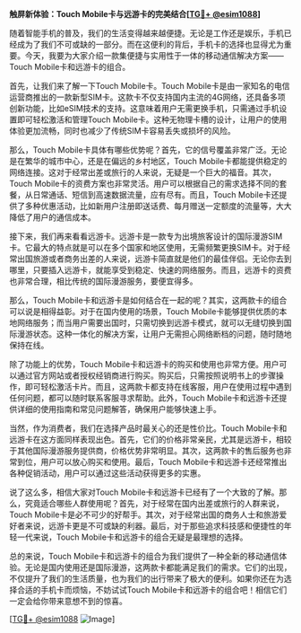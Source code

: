 **触屏新体验：Touch Mobile卡与远游卡的完美结合[[TG💪+ @esim1088](https://t.me/s/esim1088)]**

随着智能手机的普及，我们的生活变得越来越便捷。无论是工作还是娱乐，手机已经成为了我们不可或缺的一部分。而在这便利的背后，手机卡的选择也显得尤为重要。今天，我要为大家介绍一款集便捷与实用性于一体的移动通信解决方案——Touch Mobile卡和远游卡的组合。

首先，让我们来了解一下Touch Mobile卡。Touch Mobile卡是由一家知名的电信运营商推出的一款新型SIM卡。这款卡不仅支持国内主流的4G网络，还具备多项创新功能，比如eSIM技术的支持。这意味着用户无需更换手机，只需通过手机设置即可轻松激活和管理Touch Mobile卡。这种无物理卡槽的设计，让用户的使用体验更加流畅，同时也减少了传统SIM卡容易丢失或损坏的风险。

那么，Touch Mobile卡具体有哪些优势呢？首先，它的信号覆盖非常广泛。无论是在繁华的城市中心，还是在偏远的乡村地区，Touch Mobile卡都能提供稳定的网络连接。这对于经常出差或旅行的人来说，无疑是一个巨大的福音。其次，Touch Mobile卡的资费方案也非常灵活。用户可以根据自己的需求选择不同的套餐，从日常通话、短信到高速数据流量，应有尽有。而且，Touch Mobile卡还提供了多种优惠活动，比如新用户注册即送话费、每月赠送一定额度的流量等，大大降低了用户的通信成本。

接下来，我们再来看看远游卡。远游卡是一款专为出境旅客设计的国际漫游SIM卡。它最大的特点就是可以在多个国家和地区使用，无需频繁更换SIM卡。对于经常出国旅游或者商务出差的人来说，远游卡简直就是他们的最佳伴侣。无论你去到哪里，只要插入远游卡，就能享受到稳定、快速的网络服务。而且，远游卡的资费也非常合理，相比传统的国际漫游服务，要便宜得多。

那么，Touch Mobile卡和远游卡是如何结合在一起的呢？其实，这两款卡的组合可以说是相得益彰。对于在国内使用的场景，Touch Mobile卡能够提供优质的本地网络服务；而当用户需要出国时，只需切换到远游卡模式，就可以无缝切换到国际漫游状态。这种一体化的解决方案，让用户无需担心网络断档的问题，随时随地保持在线。

除了功能上的优势，Touch Mobile卡和远游卡的购买和使用也非常方便。用户可以通过官方网站或者授权经销商进行购买。购买后，只需按照说明书上的步骤操作，即可轻松激活卡片。而且，这两款卡都支持在线客服，用户在使用过程中遇到任何问题，都可以随时联系客服寻求帮助。此外，Touch Mobile卡和远游卡还提供详细的使用指南和常见问题解答，确保用户能够快速上手。

当然，作为消费者，我们在选择产品时最关心的还是性价比。Touch Mobile卡和远游卡在这方面同样表现出色。首先，它们的价格非常亲民，尤其是远游卡，相较于其他国际漫游服务提供商，价格优势非常明显。其次，这两款卡的售后服务也非常到位，用户可以放心购买和使用。最后，Touch Mobile卡和远游卡还经常推出各种促销活动，用户可以通过这些活动获得更多的实惠。

说了这么多，相信大家对Touch Mobile卡和远游卡已经有了一个大致的了解。那么，究竟适合哪些人群使用呢？首先，对于经常在国内出差或旅行的人群来说，Touch Mobile卡是必不可少的好帮手。其次，对于经常出国的商务人士和旅游爱好者来说，远游卡更是不可或缺的利器。最后，对于那些追求科技感和便捷性的年轻一代来说，Touch Mobile卡和远游卡的组合无疑是最理想的选择。

总的来说，Touch Mobile卡和远游卡的组合为我们提供了一种全新的移动通信体验。无论是国内使用还是国际漫游，这两款卡都能满足我们的需求。它们的出现，不仅提升了我们的生活质量，也为我们的出行带来了极大的便利。如果你还在为选择合适的手机卡而烦恼，不妨试试Touch Mobile卡和远游卡的组合吧！相信它们一定会给你带来意想不到的惊喜。

[[TG💪+ @esim1088](https://t.me/s/esim1088) ![Image](https://i.postimg.cc/4NQfJmqS/Snipaste-2025-05-13-00-14-12.png)]